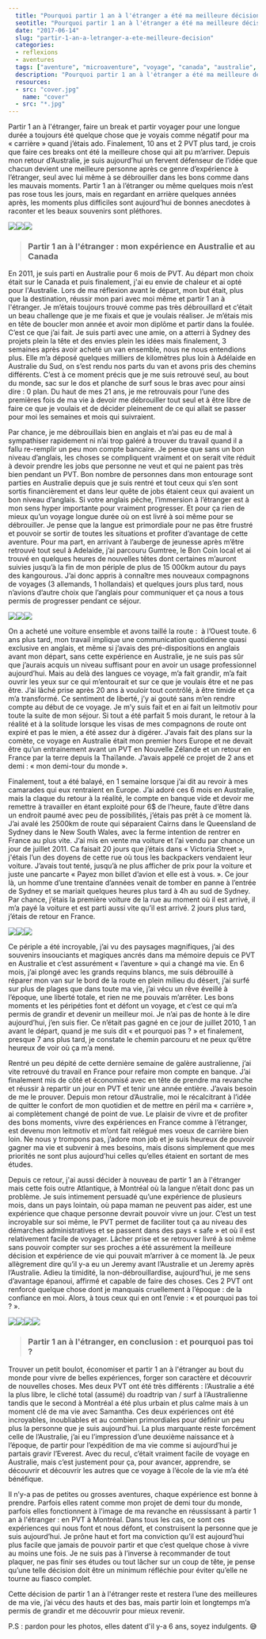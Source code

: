 ```yaml
---
  title: "Pourquoi partir 1 an à l'étranger a été ma meilleure décision ?"
  seotitle: "Pourquoi partir 1 an à l'étranger a été ma meilleure décision ?"
  date: "2017-06-14"
  slug: "partir-1-an-a-letranger-a-ete-meilleure-decision"
  categories:
  - reflexions
  - aventures
  tags: ["aventure", "microaventure", "voyage", "canada", "australie", "PVT", "visa vacances travail", "conseils"]
  description: "Pourquoi partir 1 an à l'étranger a été ma meilleure décision ?"
  resources:
  - src: "cover.jpg"
    name: "cover"
  - src: "*.jpg"
---
```


Partir 1 an à l'étranger, faire un break et partir voyager pour une longue durée a toujours été quelque chose que je voyais comme négatif pour ma « carrière » quand j’étais ado. Finalement, 10 ans et 2 PVT plus tard, je crois que faire ces breaks ont été la meilleure chose qui ait pu m’arriver. Depuis mon retour d’Australie, je suis aujourd’hui un fervent défenseur de l’idée que chacun devient une meilleure personne après ce genre d’expérience à l’étranger, seul avec lui même à se débrouiller dans les bons comme dans les mauvais moments. Partir 1 an à l’étranger ou même quelques mois n’est pas rose tous les jours, mais en regardant en arrière quelques années après, les moments plus difficiles sont aujourd’hui de bonnes anecdotes à raconter et les beaux souvenirs sont pléthores.

![](images/Australie-2.jpg)![](images/Australie-7.jpg)![](images/Australie-6.jpg)

> ### **Partir 1 an à l'étranger : mon expérience en Australie et au Canada**

En 2011, je suis parti en Australie pour 6 mois de PVT. Au départ mon choix était sur le Canada et puis finalement, j'ai eu envie de chaleur et ai opté pour l'Australie. Lors de ma réflexion avant le départ, mon but était, plus que la destination, réussir mon pari avec moi même et partir 1 an à l'étranger. Je m’étais toujours trouvé comme pas très débrouillard et c’était un beau challenge que je me fixais et que je voulais réaliser. Je m’étais mis en tête de boucler mon année et avoir mon diplôme et partir dans la foulée. C’est ce que j’ai fait. Je suis parti avec une amie, on a atterri à Sydney des projets plein la tête et des envies plein les idées mais finalement, 3 semaines après avoir acheté un van ensemble, nous ne nous entendions plus. Elle m’a déposé quelques milliers de kilomètres plus loin à Adélaide en Australie du Sud, on s’est rendu nos parts du van et avons pris des chemins différents. C’est à ce moment précis que je me suis retrouvé seul, au bout du monde, sac sur le dos et planche de surf sous le bras avec pour ainsi dire : 0 plan. Du haut de mes 21 ans, je me retrouvais pour l’une des premières fois de ma vie à devoir me débrouiller tout seul et à être libre de faire ce que je voulais et de décider pleinement de ce qui allait se passer pour moi les semaines et mois qui suivraient.

Par chance, je me débrouillais bien en anglais et n’ai pas eu de mal à sympathiser rapidement ni n’ai trop galéré à trouver du travail quand il a fallu re-remplir un peu mon compte bancaire. Je pense que sans un bon niveau d’anglais, les choses se compliquent vraiment et on serait vite réduit à devoir prendre les jobs que personne ne veut et qui ne paient pas très bien pendant un PVT. Bon nombre de personnes dans mon entourage sont parties en Australie depuis que je suis rentré et tout ceux qui s’en sont sortis financièrement et dans leur quête de jobs étaient ceux qui avaient un bon niveau d’anglais. Si votre anglais pêche, l’immersion à l’étranger est à mon sens hyper importante pour vraiment progresser. Et pour ça rien de mieux qu’un voyage longue durée où on est livré à soi même pour se débrouiller. Je pense que la langue est primordiale pour ne pas être frustré et pouvoir se sortir de toutes les situations et profiter d’avantage de cette aventure. Pour ma part, en arrivant à l’auberge de jeunesse après m’être retrouvé tout seul à Adelaide, j’ai parcouru Gumtree, le Bon Coin local et ai trouvé en quelques heures de nouvelles têtes dont certaines m’auront suivies jusqu’à la fin de mon périple de plus de 15 000km autour du pays des kangourous. J’ai donc appris à connaître mes nouveaux compagnons de voyages (3 allemands, 1 hollandais) et quelques jours plus tard, nous n’avions d’autre choix que l’anglais pour communiquer et ça nous a tous permis de progresser pendant ce séjour.

![](images/Australie-11.jpg)![](images/Australie-14.jpg)![](images/Australie-15.jpg)

On a acheté une voiture ensemble et avons taillé la route :  à l’Ouest toute. 6 ans plus tard, mon travail implique une communication quotidienne quasi exclusive en anglais, et même si j’avais des pré-dispositions en anglais avant mon départ, sans cette expérience en Australie, je ne suis pas sûr que j’aurais acquis un niveau suffisant pour en avoir un usage professionnel aujourd’hui. Mais au delà des langues ce voyage, m’a fait grandir, m’a fait ouvrir les yeux sur ce qui m’entourait et sur ce que je voulais être et ne pas être. J’ai lâché prise après 20 ans à vouloir tout contrôlé, à être timide et ça m’a transformé. Ce sentiment de liberté, j’y ai gouté sans m’en rendre compte au début de ce voyage. Je m’y suis fait et en ai fait un leitmotiv pour toute la suite de mon séjour. Si tout a été parfait 5 mois durant, le retour à la réalité et à la solitude lorsque les visas de mes compagnons de route ont expiré et pas le mien, a été assez dur à digérer. J’avais fait des plans sur la comète, ce voyage en Australie était mon premier hors Europe et ne devait être qu’un entrainement avant un PVT en Nouvelle Zélande et un retour en France par la terre depuis la Thaïlande. J’avais appelé ce projet de 2 ans et demi : « mon demi-tour du monde ».

Finalement, tout a été balayé, en 1 semaine lorsque j’ai dit au revoir à mes camarades qui eux rentraient en Europe. J’ai adoré ces 6 mois en Australie, mais la claque du retour à la réalité, le compte en banque vide et devoir me remettre à travailler en étant exploité pour 6$ de l’heure, faute d’être dans un endroit paumé avec peu de possibilités, j’étais pas prêt à ce moment là. J’ai avalé les 2500km de route qui séparaient Cairns dans le Queensland de Sydney dans le New South Wales, avec la ferme intention de rentrer en France au plus vite. J’ai mis en vente ma voiture et l’ai vendu par chance un jour de juillet 2011. Ca faisait 20 jours que j’étais dans « Victoria Street », j'étais l’un des doyens de cette rue où tous les backpackers vendaient leur voiture. J’avais tout tenté, jusqu’à ne plus afficher de prix pour la voiture et juste une pancarte « Payez mon billet d’avion et elle est à vous. ». Ce jour là, un homme d’une trentaine d’années venait de tomber en panne à l’entrée de Sydney et se mariait quelques heures plus tard à 4h au sud de Sydney. Par chance, j’étais la première voiture de la rue au moment où il est arrivé, il m’a payé la voiture et est parti aussi vite qu’il est arrivé. 2 jours plus tard, j’étais de retour en France.

![](images/Australie-10.jpg)![](images/Australie-9.jpg)![](images/Australie-8.jpg)

Ce périple a été incroyable, j’ai vu des paysages magnifiques, j’ai des souvenirs insouciants et magiques ancrés dans ma mémoire depuis ce PVT en Australie et c’est assurément « l’aventure » qui a changé ma vie. En 6 mois, j’ai plongé avec les grands requins blancs, me suis débrouillé à réparer mon van sur le bord de la route en plein milieu du désert, j’ai surfé sur plus de plages que dans toute ma vie, j’ai vécu un rêve éveillé à l’époque, une liberté totale, et rien ne me pouvais m’arrêter. Les bons moments et les péripéties font et défont un voyage, et c’est ce qui m’a permis de grandir et devenir un meilleur moi. Je n’ai pas de honte à le dire aujourd’hui, j’en suis fier. Ce n’était pas gagné en ce jour de juillet 2010, 1 an avant le départ, quand je me suis dit « et pourquoi pas ? » et finalement, presque 7 ans plus tard, je constate le chemin parcouru et ne peux qu’être heureux de voir où ça m’a mené.

Rentré un peu dépité de cette dernière semaine de galère australienne, j’ai vite retrouvé du travail en France pour refaire mon compte en banque. J’ai finalement mis de côté et économisé avec en tête de prendre ma revanche et réussir à repartir un jour en PVT et tenir une année entière. J’avais besoin de me le prouver. Depuis mon retour d’Australie, moi le récalcitrant à l’idée de quitter le confort de mon quotidien et de mettre en péril ma « carrière », ai complètement changé de point de vue. Le plaisir de vivre et de profiter des bons moments, vivre des expériences en France comme à l’étranger, est devenu mon leitmotiv et m’ont fait relégué mes voeux de carrière bien loin. Ne nous y trompons pas, j’adore mon job et je suis heureux de pouvoir gagner ma vie et subvenir à mes besoins, mais disons simplement que mes priorités ne sont plus aujourd’hui celles qu’elles étaient en sortant de mes études.

Depuis ce retour, j'ai aussi décider à nouveau de partir 1 an à l'étranger mais cette fois outre Atlantique, à Montréal où la langue n’était donc pas un problème. Je suis intimement persuadé qu’une expérience de plusieurs mois, dans un pays lointain, où papa maman ne peuvent pas aider, est une expérience que chaque personne devrait pouvoir vivre un jour. C’est un test incroyable sur soi même, le PVT permet de faciliter tout ça au niveau des démarches administratives et se passent dans des pays « safe » et où il est relativement facile de voyager. Lâcher prise et se retrouver livré à soi même sans pouvoir compter sur ses proches a été assurément la meilleure décision et expérience de vie qui pouvait m’arriver à ce moment là. Je peux allègrement dire qu’il y-a eu un Jeremy avant l’Australie et un Jeremy après l’Australie. Adieu la timidité, la non-débrouillardise, aujourd’hui, je me sens d’avantage épanoui, affirmé et capable de faire des choses. Ces 2 PVT ont renforcé quelque chose dont je manquais cruellement à l’époque : de la confiance en moi. Alors, à tous ceux qui en ont l’envie : « et pourquoi pas toi ? ».

![](images/Australie-16.jpg)![](images/Australie-12.jpg)![](images/Australie-18.jpg)![](images/Australie-13.jpg)

> ### **Partir 1 an à l'étranger, en conclusion : et pourquoi pas toi ?**

Trouver un petit boulot, économiser et partir 1 an à l'étranger au bout du monde pour vivre de belles expériences, forger son caractère et découvrir de nouvelles choses. Mes deux PVT ont été très différents : l’Australie a été la plus libre, le cliché total (assumé) du roadtrip van / surf à l’Australienne tandis que le second à Montréal a été plus urbain et plus calme mais à un moment clé de ma vie avec Samantha. Ces deux expériences ont été incroyables, inoubliables et au combien primordiales pour définir un peu plus la personne que je suis aujourd’hui. La plus marquante reste forcément celle de l’Australie, j’ai eu l’impression d’une deuxième naissance et à l’époque, de partir pour l’expédition de ma vie comme si aujourd’hui je partais gravir l’Everest. Avec du recul, c’était vraiment facile de voyage en Australie, mais c’est justement pour ça, pour avancer, apprendre, se découvrir et découvrir les autres que ce voyage à l’école de la vie m’a été bénéfique.

Il n’y-a pas de petites ou grosses aventures, chaque expérience est bonne à prendre. Parfois elles ratent comme mon projet de demi tour du monde, parfois elles fonctionnent à l’image de ma revanche en réussissant à partir 1 an à l'étranger : en PVT à Montréal. Dans tous les cas, ce sont ces expériences qui nous font et nous défont, et construisent la personne que je suis aujourd’hui. Je prône haut et fort ma conviction qu’il est aujourd’hui plus facile que jamais de pouvoir partir et que c’est quelque chose à vivre au moins une fois. Je ne suis pas à l’inverse à recommander de tout plaquer, ne pas finir ses études ou tout lâcher sur un coup de tête, je pense qu’une telle décision doit être un minimum réfléchie pour éviter qu’elle ne tourne au fiasco complet.

Cette décision de partir 1 an à l'étranger reste et restera l’une des meilleures de ma vie, j’ai vécu des hauts et des bas, mais partir loin et longtemps m’a permis de grandir et me découvrir pour mieux revenir.

P.S : pardon pour les photos, elles datent d'il y-a 6 ans, soyez indulgents. 😅

